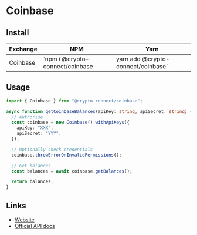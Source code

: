 # Coinbase

## Install

| Exchange | NPM                             | Yarn                               |
| -------- | ------------------------------- | ---------------------------------- |
| Coinbase | `npm i @crypto-connect/coinbase | yarn add @crypto-connect/coinbase` |

## Usage

```ts
import { Coinbase } from "@crypto-connect/coinbase";

async function getCoinbaseBalances(apiKey: string, apiSecret: string) {
  // Authorise
  const coinbase = new Coinbase().withApiKeys({
    apiKey: "XXX",
    apiSecret: "YYY",
  });

  // Optionally check credentials
  coinbase.throwErrorOnInvalidPermissions();

  // Get balances
  const balances = await coinbase.getBalances();

  return balances;
}
```

## Links

- [Website](https://coinbase.com)
- [Official API docs](https://developers.coinbase.com/api/v2)
